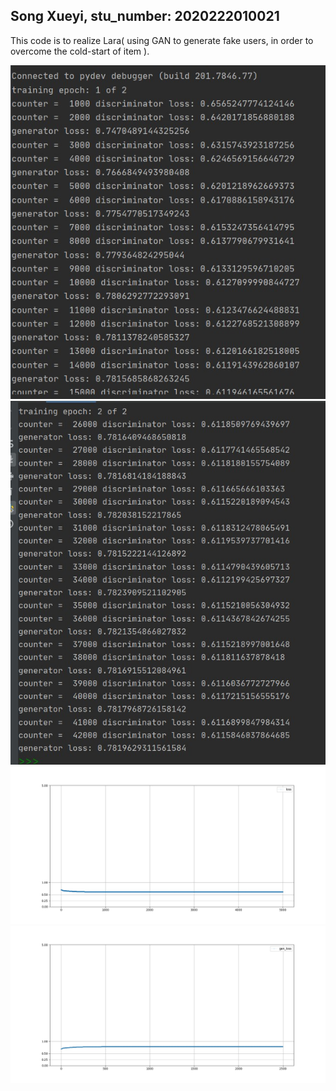 ## Song Xueyi, stu_number: 2020222010021
This code is to realize Lara( using GAN to generate fake users, in order to overcome the cold-start of item ).



![image](https://github.com/20XYSong/PMF/blob/main/LARA_by_SXY/IMAGES/GAN_V2_S.jpg)
![image](https://github.com/20XYSong/PMF/blob/main/LARA_by_SXY/IMAGES/GAN_V2_END.jpg)
![image](https://github.com/20XYSong/PMF/blob/main/LARA_by_SXY/IMAGES/dis64_loss.jpeg)
![image](https://github.com/20XYSong/PMF/blob/main/LARA_by_SXY/IMAGES/gen64_loss.jpeg)
